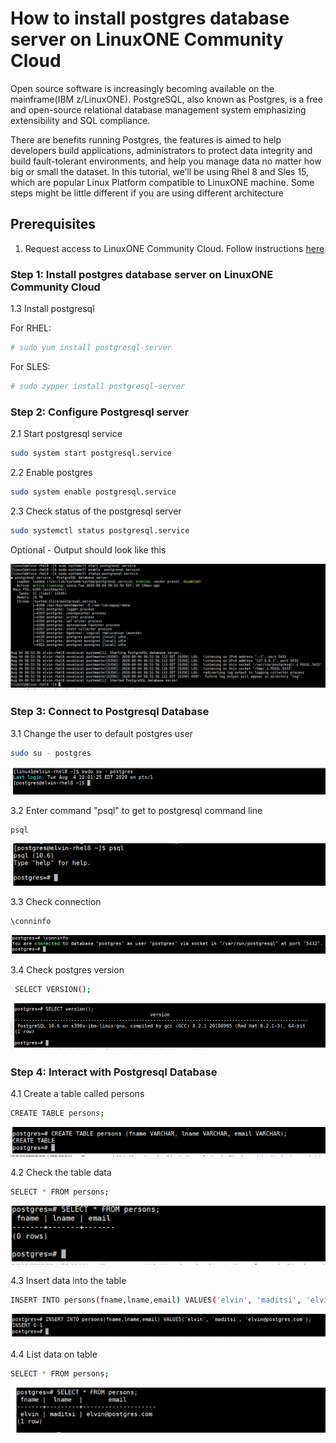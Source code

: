 # How to install postgres database server on LinuxONE Community Cloud
Open source software is increasingly becoming available on the mainframe(IBM z/LinuxONE). PostgreSQL, also known as Postgres, is a free and open-source relational database management system emphasizing extensibility and SQL compliance. 

There are benefits running Postgres, the features is aimed to help developers build applications, administrators to protect data integrity and build fault-tolerant environments, and help you manage data no matter how big or small the dataset.
In this tutorial, we’ll be using Rhel 8 and Sles 15, which are popular Linux Platform compatible to LinuxONE machine. Some steps might be little different if you are using different architecture

## Prerequisites
 1. Request access to LinuxONE Community Cloud. Follow instructions [here](https://github.com/Elvin94/LinuxONE-OSS-CC)


### Step 1: Install postgres database server on LinuxONE Community Cloud
 
   1.3 Install postgresql
   
   For RHEL: 
   ```sh
   # sudo yum install postgresql-server
   ```
   For SLES:
   ```sh
   # sudo zypper install postgresql-server
   ```
   
   
   ### Step 2: Configure Postgresql server
   
   2.1 Start postgresql service
   ```sh
   sudo system start postgresql.service 
   ```
   2.2 Enable postgres
   ```sh
  sudo system enable postgresql.service 
   ```
   2.3 Check status of the postgresql server
   ```sh
   sudo systemctl status postgresql.service 
   ```
   
   Optional - Output should look like this
   
   ![alt text](images/configs.png "Check /data disk")
   
    
   ### Step 3: Connect to Postgresql Database
   
   3.1 Change the user to default postgres user
   ```sh
   sudo su - postgres 
   ```
   ![alt text](images/user_postgres.png "Check /data disk")
   
   3.2 Enter command "psql" to get to postgresql command line
   ```sh
   psql 
   ```
   ![alt text](images/psql.png "Check /data disk")
   
   3.3 Check connection
   ```sh
   \conninfo
   ```
   ![alt text](images/conninfo.png "Check /data disk")
    
   3.4 Check postgres version
   ```sh
    SELECT VERSION();
   ```
   ![alt text]( images/check_version.png "Check /data disk")
   
   
   ### Step 4: Interact with Postgresql Database
   4.1 Create a table called persons
   ```sh
   CREATE TABLE persons; 
   ```
   ![alt text](images/create_table.png "Check /data disk")
   
   4.2 Check the table data 
   ```sh
   SELECT * FROM persons; 
   ```
   ![alt text](images/table_empty.png "Check /data disk")
   
   4.3 Insert data into the table
   ```sh
   INSERT INTO persons(fname,lname,email) VALUES('elvin', 'maditsi', 'elvin@postgres.com'); 
   ```
   ![alt text](images/Iinsert_data.png "Check /data disk") 
   
   4.4 List data on table
   ```sh
   SELECT * FROM persons; 
   ```
   ![alt text](images/data_table.png "Check /data disk")
   
   
   
 
